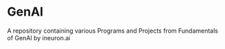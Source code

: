# GenAI
A repository containing various Programs and Projects from Fundamentals of GenAI by ineuron.ai
